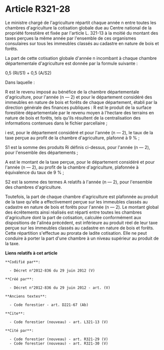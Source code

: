 # Article R321-28

Le ministre chargé de l'agriculture répartit chaque année n entre toutes les chambres d'agriculture la cotisation globale due
au Centre national de la propriété forestière et fixée par l'article L. 321-13 à la moitié du montant des taxes perçues la
même année par l'ensemble de ces organismes consulaires sur tous les immeubles classés au cadastre en nature de bois et
forêts. 

La part de cette cotisation globale d'année n incombant à chaque chambre départementale d'agriculture est donnée par la
formule suivante : 

0,5 (Ri/S1) + 0,5 (A/S2) 

Dans laquelle : 

R est le revenu imposé au bénéfice de la chambre départementale d'agriculture, pour l'année (n ― 2) et pour le département
considéré des immeubles en nature de bois et forêts de chaque département, établi par la direction générale des finances
publiques : R est le produit de la surface forestière départementale par le revenu moyen à l'hectare des terrains en nature
de bois et forêts, tels qu'ils résultent de la centralisation des informations contenues dans le fichier parcellaire ; 

i est, pour le département considéré et pour l'année (n ― 2), le taux de la taxe perçue au profit de la chambre
d'agriculture, plafonné à 9 % ; 

S1 est la somme des produits Ri définis ci-dessus, pour l'année (n ― 2), pour l'ensemble des départements ; 

A est le montant de la taxe perçue, pour le département considéré et pour l'année (n ― 2), au profit de la chambre
d'agriculture, plafonnée à équivalence du taux de 9 % ; 

S2 est la somme des termes A relatifs à l'année (n ― 2), pour l'ensemble des chambres d'agriculture. 

Toutefois, la part de chaque chambre d'agriculture est plafonnée au produit de la taxe qu'elle a effectivement perçue sur les
immeubles classés au cadastre en nature de bois et forêts pour l'année (n ― 2). Le montant global des écrêtements ainsi
réalisés est réparti entre toutes les chambres d'agriculture dont la part de cotisation, calculée conformément aux
dispositions de l'alinéa précédent, est inférieure au produit réel de leur taxe perçue sur les immeubles classés au cadastre
en nature de bois et forêts. Cette répartition s'effectue au prorata de ladite cotisation. Elle ne peut conduire à porter la
part d'une chambre à un niveau supérieur au produit de la taxe.

**Liens relatifs à cet article**

	**Codifié par**:

	  - Décret n°2012-836 du 29 juin 2012 (V)

	**Créé par**:

	  - Décret n°2012-836 du 29 juin 2012 - art. (V)

	**Anciens textes**:

	  - Code forestier - art. D221-67 (Ab)

	**Cite**:

	  - Code forestier (nouveau) - art. L321-13 (V)

	**Cité par**:

	  - Code forestier (nouveau) - art. R321-29 (V)
	  - Code forestier (nouveau) - art. R321-30 (V)
